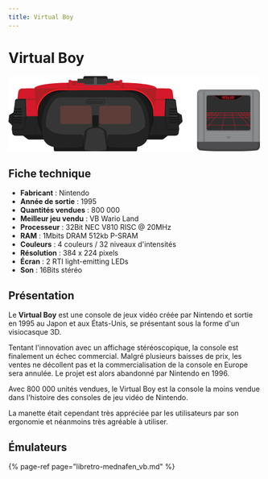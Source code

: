 ```yaml
---
title: Virtual Boy
---
```


# Virtual Boy

![](/migration-images/emulateurs/consoles-de-salon/virtualboy/image%20%28325%29.png)

## Fiche technique

* **Fabricant** : Nintendo
* **Année de sortie** : 1995
* **Quantités vendues** : 800 000
* **Meilleur jeu vendu** : VB Wario Land
* **Processeur** : 32Bit NEC V810 RISC @ 20MHz
* **RAM** : 1Mbits DRAM 512kb P-SRAM
* **Couleurs** : 4 couleurs / 32 niveaux d'intensités
* **Résolution** : 384 x 224 pixels
* **Écran** : 2 RTI light-emitting LEDs
* **Son** : 16Bits stéréo

## Présentation

Le **Virtual Boy** est une console de jeux vidéo créée par Nintendo et sortie en 1995 au Japon et aux États-Unis, se présentant sous la forme d'un visiocasque 3D.

Tentant l'innovation avec un affichage stéréoscopique, la console est finalement un échec commercial. Malgré plusieurs baisses de prix, les ventes ne décollent pas et la commercialisation de la console en Europe sera annulée. Le projet est alors abandonné par Nintendo en 1996.

Avec 800 000 unités vendues, le Virtual Boy est la console la moins vendue dans l'histoire des consoles de jeu vidéo de Nintendo.

La manette était cependant très appréciée par les utilisateurs par son ergonomie et néanmoins très agréable à utiliser.

## Émulateurs

{% page-ref page="libretro-mednafen\_vb.md" %}


